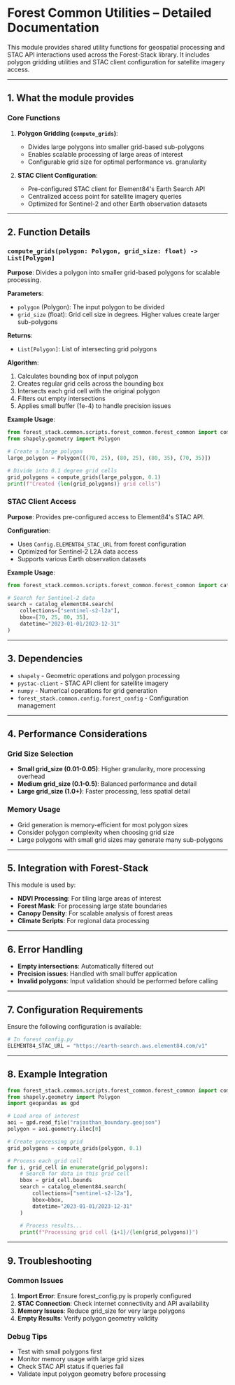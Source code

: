 # Forest Common Utilities – Detailed Documentation

This module provides shared utility functions for geospatial processing and STAC API interactions used across the Forest-Stack library. It includes polygon gridding utilities and STAC client configuration for satellite imagery access.

---

## 1. What the module provides

### Core Functions

1. **Polygon Gridding (`compute_grids`)**:
   - Divides large polygons into smaller grid-based sub-polygons
   - Enables scalable processing of large areas of interest
   - Configurable grid size for optimal performance vs. granularity

2. **STAC Client Configuration**:
   - Pre-configured STAC client for Element84's Earth Search API
   - Centralized access point for satellite imagery queries
   - Optimized for Sentinel-2 and other Earth observation datasets

---

## 2. Function Details

### `compute_grids(polygon: Polygon, grid_size: float) -> List[Polygon]`

**Purpose**: Divides a polygon into smaller grid-based polygons for scalable processing.

**Parameters**:
- `polygon` (Polygon): The input polygon to be divided
- `grid_size` (float): Grid cell size in degrees. Higher values create larger sub-polygons

**Returns**:
- `List[Polygon]`: List of intersecting grid polygons

**Algorithm**:
1. Calculates bounding box of input polygon
2. Creates regular grid cells across the bounding box
3. Intersects each grid cell with the original polygon
4. Filters out empty intersections
5. Applies small buffer (1e-4) to handle precision issues

**Example Usage**:
```python
from forest_stack.common.scripts.forest_common.forest_common import compute_grids
from shapely.geometry import Polygon

# Create a large polygon
large_polygon = Polygon([(70, 25), (80, 25), (80, 35), (70, 35)])

# Divide into 0.1 degree grid cells
grid_polygons = compute_grids(large_polygon, 0.1)
print(f"Created {len(grid_polygons)} grid cells")
```

### STAC Client Access

**Purpose**: Provides pre-configured access to Element84's STAC API.

**Configuration**:
- Uses `Config.ELEMENT84_STAC_URL` from forest configuration
- Optimized for Sentinel-2 L2A data access
- Supports various Earth observation datasets

**Example Usage**:
```python
from forest_stack.common.scripts.forest_common.forest_common import catalog_element84

# Search for Sentinel-2 data
search = catalog_element84.search(
    collections=["sentinel-s2-l2a"],
    bbox=[70, 25, 80, 35],
    datetime="2023-01-01/2023-12-31"
)
```

---

## 3. Dependencies

- `shapely` - Geometric operations and polygon processing
- `pystac-client` - STAC API client for satellite imagery
- `numpy` - Numerical operations for grid generation
- `forest_stack.common.config.forest_config` - Configuration management

---

## 4. Performance Considerations

### Grid Size Selection
- **Small grid_size (0.01-0.05)**: Higher granularity, more processing overhead
- **Medium grid_size (0.1-0.5)**: Balanced performance and detail
- **Large grid_size (1.0+)**: Faster processing, less spatial detail

### Memory Usage
- Grid generation is memory-efficient for most polygon sizes
- Consider polygon complexity when choosing grid size
- Large polygons with small grid sizes may generate many sub-polygons

---

## 5. Integration with Forest-Stack

This module is used by:
- **NDVI Processing**: For tiling large areas of interest
- **Forest Mask**: For processing large state boundaries
- **Canopy Density**: For scalable analysis of forest areas
- **Climate Scripts**: For regional data processing

---

## 6. Error Handling

- **Empty intersections**: Automatically filtered out
- **Precision issues**: Handled with small buffer application
- **Invalid polygons**: Input validation should be performed before calling

---

## 7. Configuration Requirements

Ensure the following configuration is available:
```python
# In forest_config.py
ELEMENT84_STAC_URL = "https://earth-search.aws.element84.com/v1"
```

---

## 8. Example Integration

```python
from forest_stack.common.scripts.forest_common.forest_common import compute_grids, catalog_element84
from shapely.geometry import Polygon
import geopandas as gpd

# Load area of interest
aoi = gpd.read_file("rajasthan_boundary.geojson")
polygon = aoi.geometry.iloc[0]

# Create processing grid
grid_polygons = compute_grids(polygon, 0.1)

# Process each grid cell
for i, grid_cell in enumerate(grid_polygons):
    # Search for data in this grid cell
    bbox = grid_cell.bounds
    search = catalog_element84.search(
        collections=["sentinel-s2-l2a"],
        bbox=bbox,
        datetime="2023-01-01/2023-12-31"
    )
    
    # Process results...
    print(f"Processing grid cell {i+1}/{len(grid_polygons)}")
```

---

## 9. Troubleshooting

### Common Issues

1. **Import Error**: Ensure forest_config.py is properly configured
2. **STAC Connection**: Check internet connectivity and API availability
3. **Memory Issues**: Reduce grid_size for very large polygons
4. **Empty Results**: Verify polygon geometry validity

### Debug Tips

- Test with small polygons first
- Monitor memory usage with large grid sizes
- Check STAC API status if queries fail
- Validate input polygon geometry before processing
